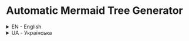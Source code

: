 # Automatic Mermaid Tree Generator
<details> <summary>EN - English</summary> <br>
Mermaid Tree Generator made for Obsidian pluggin Templater.  You need to insert specific customizable markers in text to generate it.

You need to copy code from TreeGenerator  file to note in folder with all files, that you need. It also applies to files in folders inside of it.

The difference between files TreeGenerator is comments language.

Your structure should look like that:

<img src="https://github.com/user-attachments/assets/32c7718d-7339-4e59-b2ff-d52bbc5c511b" width=150px >

Result would look like that:

<img src="https://github.com/user-attachments/assets/2c581351-7fdf-4f26-a8f2-6eb05bee8cdb" width=150px >

An example is in EXAMPLE folder.

Please, mention repository, if you'll use code.
</details> 

<details> <summary>UA - Українська</summary> <br> 
Генератор дерев Mermaid, створений для Obsidian плагіна Templater. Щоб його згенерувати, потрібно вставити специфічні маркери в текст, які можна змінювати.

Вам необхідно скопіювати код із файлу TreeGenerator у нотатку в папці з усіма файлами, які вам потрібні. Це також стосується файлів у вкладених папках.

Різниця між файлами TreeGenerator полягає в мові коментарів.

Ваша структура має виглядати так:

<img src="https://github.com/user-attachments/assets/32c7718d-7339-4e59-b2ff-d52bbc5c511b" width=150px >

Результат виглядатиме так:

<img src="https://github.com/user-attachments/assets/2c581351-7fdf-4f26-a8f2-6eb05bee8cdb" width=150px >

Приклад знаходиться в папці EXAMPLE.

Будь ласка, лишіть посилання на репозиторій, якщо ви використовуєте репозиторій.
</details> 
